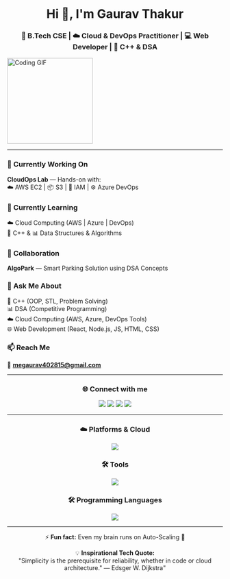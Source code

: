 <h1 align="center">Hi 👋, I'm Gaurav Thakur</h1>
<h3 align="center">🚀 B.Tech CSE | ☁️ Cloud & DevOps Practitioner | 💻 Web Developer | 🔵 C++ & DSA</h3>
<img src="https://media3.giphy.com/media/v1.Y2lkPTZjMDliOTUyNDM4Y2h4eWd2enhpdHMyMnk4enNiaW5pajdiYnVqYXc3c28yeDM2MiZlcD12MV9naWZzX3NlYXJjaCZjdD1n%2FwLNuW1tCKRiPmDV5Y4%2F200w.gif" width="200" alt="Coding GIF">

---

### 🔭 Currently Working On  
**CloudOps Lab** — Hands-on with:  
☁️ AWS EC2 | 📦 S3 | 🔐 IAM | ⚙️ Azure DevOps  

### 🌱 Currently Learning  
☁️ Cloud Computing (AWS | Azure | DevOps)  
🔵 C++ & 📊 Data Structures & Algorithms  

### 👯 Collaboration  
**AlgoPark** — Smart Parking Solution using DSA Concepts  

### 💬 Ask Me About  
🔵 C++ (OOP, STL, Problem Solving)  
📊 DSA (Competitive Programming)  
☁️ Cloud Computing (AWS, Azure, DevOps Tools)  
🌐 Web Development (React, Node.js, JS, HTML, CSS)  

### 📫 Reach Me  
📧 **megaurav402815@gmail.com**  

---

<h3 align="center">🌐 Connect with me</h3>
<p align="center">
  <a href="https://linkedin.com/in/megaurav7"><img src="https://img.shields.io/badge/LinkedIn-0077B5?style=for-the-badge&logo=linkedin&logoColor=white"/></a>
  <a href="https://stackoverflow.com/users/22983212/gaurav-thakur"><img src="https://img.shields.io/badge/StackOverflow-FE7A16?style=for-the-badge&logo=stackoverflow&logoColor=white"/></a>
  <a href="https://instagram.com/me_gaurav_7"><img src="https://img.shields.io/badge/Instagram-E4405F?style=for-the-badge&logo=instagram&logoColor=white"/></a>
  <a href="https://auth.geeksforgeeks.org/user/megaurav8zo6"><img src="https://img.shields.io/badge/GeeksforGeeks-2F8D46?style=for-the-badge&logo=geeksforgeeks&logoColor=white"/></a>
</p>

---

<h3 align="center">☁️ Platforms & Cloud</h3>
<p align="center">
  <img src="https://skillicons.dev/icons?i=aws,azure" />
</p>

<h3 align="center">🛠️ Tools</h3>
<p align="center">
  <img src="https://skillicons.dev/icons?i=git,github,linux,docker" />
</p>

<h3 align="center">🛠️ Programming Languages</h3>
<p align="center">
  <img src="https://skillicons.dev/icons?i=cpp,python,java,html,css,javascript,nodejs" />
</p>

---

<p align="center">⚡ <strong>Fun fact:</strong> Even my brain runs on Auto-Scaling 🚀</p>

<p align="center">💡 <strong>Inspirational Tech Quote:</strong><br>
"Simplicity is the prerequisite for reliability, whether in code or cloud architecture." — Edsger W. Dijkstra"  
</p>
